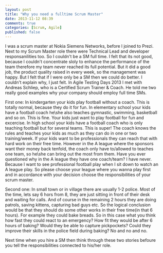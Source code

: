 ```yaml
---
layout: post
title: "Why you need a fulltime Scrum Master"
date: 2013-11-12 08:39
comments: true
categories: [Scrum, Agile]
published: false 
---
```


I was a scrum master at Nokia Siemens Networks, before I joined to Prezi. Next to my Scrum Master role there were Technical Lead and developer responsanilities too. So I couldn't be a SM full time. I felt that its not good, because I couldn't concentrate sloly to enhance the performance of the team therefore my team never reached its full potential. But it did a good job, the product quality raised in every week, so the management was happy. But I felt that if I were only be a SM then we could do better. I couldn't explain why, I just felt.
In Agile Testing Days 2013 I met with Andreas Schliep, who is a Certified Scrum Trainer & Coach. He told me two really good examples why your company should employ full time SMs.

First one:
In kindergarten your kids play football without a coach. This is totally normal, because they do it for fun. In elementary school your kids have a football coach he\she also teaches gymnastic, swimming, basketball and so on. This is fine. Your kids just want to play football for fun and excercise. In high school your kids have a football coach who is only teaching football but for several teams. This is super! The coach knows the rules and teaches your kids as much as they can do in one or two training/week. If your kids want to be professionals they can reach that with hard work on their free time. However in the A league where the sponsors want their money back tenfold, the coach only have to/allowed to teaches one team, so he\she can bring out the most from them. Have you ever questioned why in the A league they have one coach/team? I have never. Because I want to see professional football play when I sit down to watch an A league play.
So please choose your league where you wanna play first and in accordance with your decision choose the responsibilities of your scrum master.

Second one:
In small town or in village there are usually 1-2 police. Most of the time, lets say 6 hors from 8, they are just sitting in front of their desk and waiting for calls. And of course in the remaining 2 hours they are doing patrols, saving kittens, capturing bad guys etc. So the logical conclusion would be that they should do some other works in their free time(in that 6 hours). For example they could bake breads. So in this case what you think how fast they could react to an emergency? How fit they would be after 6 hours of baking? Would they be able to capture pickpockets? Could they improve their skills in the police field during baking? No and no and no.

Next time when you hire a SM then think through these two stories befoure you tell the responsibilities connected to his/her role. 
